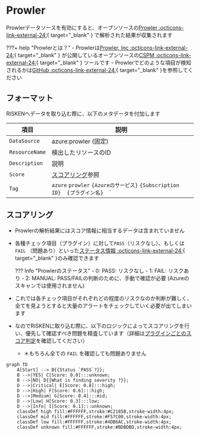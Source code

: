 # Prowler

Prowlerデータソースを有効にすると、オープンソースの[Prowler :octicons-link-external-24:](https://github.com/prowler-cloud/prowler){ target="_blank" } で解析された結果が収集されます

???+ help "Prowlerとは？"
    - Prowlerは[Prowler, Inc :octicons-link-external-24:](https://prowler.com/){ target="_blank" } が公開しているオープンソースの[CSPM :octicons-link-external-24:](https://docs.prowler.com/projects/prowler-open-source/en/latest/){ target="_blank" } ツールです
    - Prowlerでどのような項目が検知されるかは[GitHub :octicons-link-external-24:](https://github.com/prowler-cloud/prowler/tree/master/prowler/providers/azure/services){ target="_blank" }を参照してください

## フォーマット

RISKENへデータを取り込む際に、以下のメタデータを付加します

| 項目            | 説明                                                      |
| -------------- | -----------------------------------------                 |
| `DataSource`   | azure:prowler (固定)                                     |
| `ResourceName` | 検出したリソースのID                                        |
| `Description`  | 説明                                                       |
| `Score`        | [スコアリング](/azure/prowler/#_2)参照                      |
| `Tag`          | `azure` `prowler` `{Azureのサービス}` `{Subscription ID}`　`{プラグイン名}`　`|

## スコアリング

- Prowlerの解析結果にはスコア情報に相当するデータは含まれていません
- 各種チェック項目（プラグイン）に対して`PASS`（リスクなし）、もしくは `FAIL` （問題あり）といった[ステータス情報 :octicons-link-external-24:](https://docs.prowler.com/projects/prowler-open-source/en/latest/developer-guide/checks/#check-status){ target="_blank" }のみ確認できます

    ??? Info "Prowlerのステータス"
        - 0: PASS: リスクなし
        - 1: FAIL: リスクあり
        - 2: MANUAL: PASS/FAILの判断のために、手動で確認が必要 (Azureのスキャンでは使用されません)

- これでは各チェック項目がそれぞれどの程度のリスクなのか判断が難しく、全てを見ようとすると大量のアラートをチェックしていく必要が出てしまいます
- なのでRISKENに取り込む際に、以下のロジックによってスコアリングを行い、優先して確認すべき問題を精査しています（詳細は[プラグインごとのスコア判定](/azure/prowler/#_3)を確認してください）
    - ＊もちろん全ての `FAIL` を確認しても問題ありません

```mermaid
graph TD
    A[Start] --> B{{Status `PASS`?}};
    B -->|YES| C[Score: 0.0]:::unknown;
    B -->|NO| D{{What is finding severity ?}};
    D -->|Critical| E[Score: 0.8]:::high;
    D -->|High| F[Score: 0.6]:::high;
    D -->|Medium| G[Score: 0.4]:::mid;
    D -->|Low| H[Score: 0.3]:::low;
    D -->|Info| I[Score: 0.1]:::unknown;
    classDef high fill:#FFFFFF,stroke:#C2185B,stroke-width:4px;
    classDef mid fill:#FFFFFF,stroke:#F57C00,stroke-width:4px;
    classDef low fill:#FFFFFF,stroke:#4DB6AC,stroke-width:4px;
    classDef unknown fill:#FFFFFF,stroke:#BDBDBD,stroke-width:4px;
```

